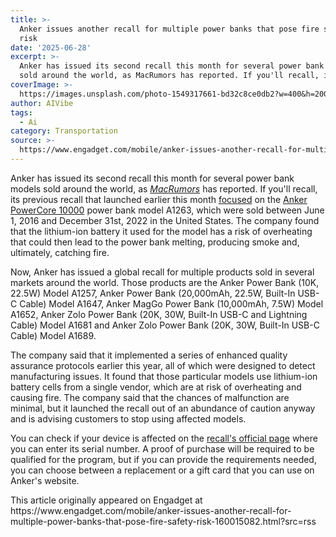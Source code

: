 ```yaml
---
title: >-
  Anker issues another recall for multiple power banks that pose fire safety
  risk
date: '2025-06-28'
excerpt: >-
  Anker has issued its second recall this month for several power bank models
  sold around the world, as MacRumors has reported. If you'll recall, its pr...
coverImage: >-
  https://images.unsplash.com/photo-1549317661-bd32c8ce0db2?w=400&h=200&fit=crop&auto=format
author: AIVibe
tags:
  - Ai
category: Transportation
source: >-
  https://www.engadget.com/mobile/anker-issues-another-recall-for-multiple-power-banks-that-pose-fire-safety-risk-160015082.html?src=rss
---
```

<p>Anker has issued its second recall this month for several power bank models sold around the world, as <a data-i13n="cpos:1;pos:1" href="https://www.macrumors.com/2025/06/27/anker-power-bank-recall/"><em>MacRumors</em></a> has reported. If you'll recall, its previous recall that launched earlier this month <a data-i13n="elm:affiliate_link;sellerN:Anker;elmt:;cpos:2;pos:1" href="https://shopping.yahoo.com/rdlw?merchantId=aac3354f-048f-410b-ae8a-eb1da43ee6cf&amp;siteId=us-engadget&amp;pageId=1p-autolink&amp;contentUuid=68a485c2-50b3-4524-ade0-c27ba90e6288&amp;featureId=text-link&amp;merchantName=Anker&amp;linkText=focused&amp;custData=eyJzb3VyY2VOYW1lIjoiV2ViLURlc2t0b3AtVmVyaXpvbiIsImxhbmRpbmdVcmwiOiJodHRwczovL3d3dy5hbmtlci5jb20vYTEyNjMtcmVjYWxsIiwiY29udGVudFV1aWQiOiI2OGE0ODVjMi01MGIzLTQ1MjQtYWRlMC1jMjdiYTkwZTYyODgiLCJvcmlnaW5hbFVybCI6Imh0dHBzOi8vd3d3LmFua2VyLmNvbS9hMTI2My1yZWNhbGwifQ&amp;signature=AQAAATsjCx31HjbSYbfyUMo5T6BRvRQDZkkJ2OCpMEMM52q-&amp;gcReferrer=https%3A%2F%2Fwww.anker.com%2Fa1263-recall" class="rapid-with-clickid" data-original-link="https://www.anker.com/a1263-recall">focused</a> on the <a data-i13n="cpos:3;pos:1" href="https://www.engadget.com/mobile/anker-recalls-over-a-million-power-banks-due-to-fire-and-burn-hazards-110017437.html">Anker PowerCore 10000</a> power bank model A1263, which were sold between June 1, 2016 and December 31st, 2022 in the United States. The company found that the lithium-ion battery it used for the model has a risk of overheating that could then lead to the power bank melting, producing smoke and, ultimately, catching fire.&nbsp;</p>
<p>Now, Anker has issued a global recall for multiple products sold in several markets around the world. Those products are the Anker Power Bank (10K, 22.5W) Model A1257, Anker Power Bank (20,000mAh, 22.5W, Built-In USB-C Cable) Model A1647, Anker MagGo Power Bank (10,000mAh, 7.5W) Model A1652, Anker Zolo Power Bank (20K, 30W, Built-In USB-C and Lightning Cable)  Model A1681 and Anker Zolo Power Bank (20K, 30W, Built-In USB-C Cable) Model A1689.&nbsp;</p>
<span id="end-legacy-contents"></span><p>The company said that it implemented a series of enhanced quality assurance protocols earlier this year, all of which were designed to detect manufacturing issues. It found that those particular models use   lithium-ion battery cells from a single vendor, which are at risk of overheating and causing fire. The company said that the chances of malfunction are minimal, but it launched the recall out of an abundance of caution anyway and is advising customers to stop using affected models.&nbsp;</p>
<p>You can check if your device is affected on the <a data-i13n="elm:affiliate_link;sellerN:Anker;elmt:;cpos:4;pos:1" href="https://shopping.yahoo.com/rdlw?merchantId=aac3354f-048f-410b-ae8a-eb1da43ee6cf&amp;siteId=us-engadget&amp;pageId=1p-autolink&amp;contentUuid=68a485c2-50b3-4524-ade0-c27ba90e6288&amp;featureId=text-link&amp;merchantName=Anker&amp;linkText=recall%27s+official+page&amp;custData=eyJzb3VyY2VOYW1lIjoiV2ViLURlc2t0b3AtVmVyaXpvbiIsImxhbmRpbmdVcmwiOiJodHRwczovL3d3dy5hbmtlci5jb20vcmMyNTA2LWZvcm0iLCJjb250ZW50VXVpZCI6IjY4YTQ4NWMyLTUwYjMtNDUyNC1hZGUwLWMyN2JhOTBlNjI4OCIsIm9yaWdpbmFsVXJsIjoiaHR0cHM6Ly93d3cuYW5rZXIuY29tL3JjMjUwNi1mb3JtIn0&amp;signature=AQAAAemjeOKXIsrU8ZELyQMjKzBlT4U0sj5WLMfqWCrzpH-i&amp;gcReferrer=https%3A%2F%2Fwww.anker.com%2Frc2506-form" class="rapid-with-clickid" data-original-link="https://www.anker.com/rc2506-form">recall's official page</a> where you can enter its serial number. A proof of purchase will be required to be qualified for the program, but if you can provide the requirements needed, you can choose between a replacement or a gift card that you can use on Anker's website.&nbsp;</p>This article originally appeared on Engadget at https://www.engadget.com/mobile/anker-issues-another-recall-for-multiple-power-banks-that-pose-fire-safety-risk-160015082.html?src=rss

